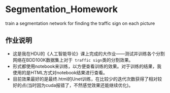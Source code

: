 # Segmentation_Homework
train a segmentation network for finding the traffic sign on each picture

## 作业说明
- 这是我在HDU的《人工智能导论》课上完成的大作业——测试并训练各个分割网络在BDD100K数据集上对于` traffic sign`类的分割效果。
- 形式都使用notebook来训练，以方便查看训练的效果。对于训练的结果，我使用的是HTML方式对notebook结果进行查看。
- 目前效果最好的是最终.html的Unet训练，在比较少的迭代次数获得了相对较好的点(当时因为cuda报错了，不然感觉效果还能继续优化)。
